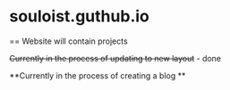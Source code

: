 # souloist.guthub.io
==
Website will contain projects

~~Currently in the process of updating to new layout~~ - done

**Currently in the process of creating a blog **
